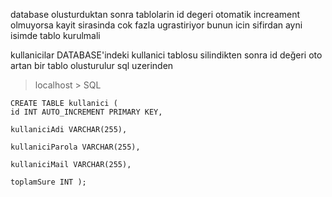 database olusturduktan sonra tablolarin id degeri otomatik increament olmuyorsa kayit sirasinda cok fazla ugrastiriyor bunun icin sifirdan ayni isimde tablo kurulmali


kullanicilar DATABASE'indeki
kullanici tablosu silindikten sonra id değeri oto artan bir tablo olusturulur sql uzerinden

>localhost > SQL
>
    CREATE TABLE kullanici (
    id INT AUTO_INCREMENT PRIMARY KEY,
 
    kullaniciAdi VARCHAR(255),
    
    kullaniciParola VARCHAR(255),
    
    kullaniciMail VARCHAR(255),

    toplamSure INT );
>


